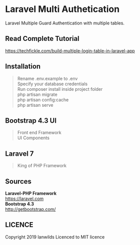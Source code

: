 # Laravel Multi Authetication
Laravel Multiple Guard Authentication with multiple tables.

## Read Complete Tutorial 
https://techfickle.com/build-multiple-login-table-in-laravel-app
## Installation
> Rename .env.example to .env <br>
> Specify your database credentials <br>
> Run composer install inside project folder<br>
> php artisan migrate<br>
> php artisan config:cache<br>
> php artisan serve<br>

## Bootstrap 4.3 UI
> Front end Framework<br>
> UI Components<br>
## Laravel 7
> King of PHP Framework<br>

## Sources
 **Laravel-PHP Framework**<br>
  https://laravel.com<br>
 **Bootstrap 4.3**<br>
  http://getbootstrap.com/<br>

## LICENCE
Copyright 2019 lanwilds Licenced to MIT licence

